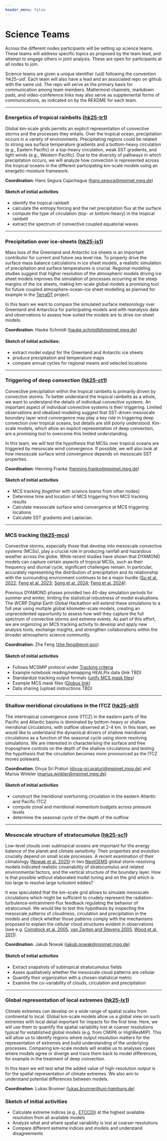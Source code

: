 ```yaml
---
header_menu: false
---
```


# Science Teams

Across the different nodes participants will be setting up science teams. These teams will address specific topics as proposed by the team lead, and attempt to engage others in joint analysis. These are open for participants at all nodes to join.

Science teams are given a unique identifier (uid) following the convention ‘hk25-uid’. Each team will also have a lead and an associated repo on github with the same uid. The repo will serve as the primary basis for communication among team members.  Mattermost channels, markdown pads, and video-conference links may also serve as supplemental forms of communications, as indicated on by the README for each team.

---
### Energetics of tropical rainbelts ([hk25-tr1](https://github.com/digital-earths-global-hackathon/hk25-teams/tree/main/hk25-tr1))

Global km-scale grids permits an explicit representation of convective storms and the processes they entails. Over the tropical ocean, precipitation occurs in a variety of environments. Precipitating regions could be related to strong sea surface temperature gradients and a bottom-heavy circulation (e.g., Eastern Pacific) or a top-heavy circulation, weak SST gradients, and light winds (e.g., Western Pacific). Due to the diversity of pathways in which precipitation occurs, we will analyze how convection is represented across the tropical oceans in the different participating km-scale models using an energetic-moisture framework.

**Coordination**: Hans Segura Cajachagua (hans.segura@mpimet.mpg.de)

#### Sketch of initial activities
* identify the tropical rainbelt
* calculate the entropy forcing and the net precipitation flux at the surface
* compute the type of circulation (top- or bottom-heavy) in the tropical rainbelt
* extract the spectrum of convective coupled equatorial waves

---
### Precipitation over ice-sheets ([hk25-is1](https://github.com/digital-earths-global-hackathon/hk25-teams/tree/main/hk25-is1))

Mass loss of the Greenland and Antarctic ice sheets is an important contributor for current and future sea level rise. To properly drive the surface mass balance calculations in ice sheet models, a realistic simulation of precipitation and surface temperatures is crucial. Regional modeling studies suggest that higher resolution of the atmospheric models driving ice sheet models improves the simulation of processes occurring at the steep margins of the ice sheets, making km-scale global models a promising tool for future coupled atmosphere-ocean-ice sheet modelling as planned for example in the [TerraDT](https://terradt.eu/) project.

In this team we want to compare the simulated surface meteorology over Greenland and Antarctica for participating models and with reanalysis data and observations to assess how suited the models are to drive ice-sheet models.

**Coordination**: Hauke Schmidt (hauke.schmidt@mpimet.mpg.de)

#### Sketch of initial activities:
*	extract model output for the Greenland and Antarctic ice sheets
*	produce precipitation and temperature maps
*	compare annual cycles for regional means and selected locations

---
### Triggering of deep convection ([hk25-ct1](https://github.com/digital-earths-global-hackathon/hk25-teams/tree/main/hk25-ct1))

Convective precipitation within the tropical rainbelts is primarily driven by convective storms.  To better understand the tropical rainbelts as a whole, we want to understand the details of individual convective systems.  An important aspect of individual convective systems is their triggering.  Limited observations and idealized modeling suggest that SST-driven mesoscale boundary layer wind convergence may play a key role in triggering deep convection over tropical oceans, but details are still poorly understood. Km-scale models, which allow an explicit representation of deep convection, are a promising tool to overcome this limited understanding.

In this team, we will test the hypothesis that MCSs over tropical oceans are triggered by mesoscale wind convergence. If possible, we will also look at how mesoscale surface wind convergence depends on mesoscale SST properties.

**Coordination**: Henning Franke (henning.franke@mpimet.mpg.de)

#### Sketch of initial activities
* MCS tracking (together with science teams from other nodes)
* Determine time and location of MCS triggering from MCS tracking results
* Calculate mesoscale surface wind convergence at MCS triggering locations
* Calculate SST gradients and Laplacian.

---

### MCS tracking ([hk25-mcs](https://github.com/digital-earths-global-hackathon/hk25-teams/tree/main/hk25-mcs))

Convective storms, especially those that develop into mesoscale convective systems (MCSs), play a crucial role in producing rainfall and hazardous weather across the globe. While recent studies have shown that DYAMOND models can capture certain aspects of tropical MCSs, such as their frequency and diurnal cycle, significant challenges remain. In particular, accurately representing the distribution of precipitation and its relationship with the surrounding environment continues to be a major hurdle ([Su et al. 2022](https://doi.org/10.2151/jmsj.2022-033); [Feng et al. 2023](https://doi.org/10.1029/2022GL102603); [Song et al. 2024](https://doi.org/10.1029/2024GL109945); [Feng et al. 2024](https://doi.org/10.22541/essoar.172405876.67413040/v1)).

Previous DYAMOND phases provided two 40-day simulation periods for summer and winter, limiting the statistical robustness of model evaluations. The WCRP Digital Earth Global Hackathon will extend these simulations to a full year using multiple global kilometer-scale models, creating an unprecedented opportunity to assess how well they capture the full spectrum of convective storms and extreme events. As part of this effort, we are organizing an MCS tracking activity to develop and apply new analysis tools, exchange insights, and strengthen collaborations within the broader atmospheric science community.

**Coordination**: Zhe Feng (zhe.feng@pnnl.gov)

#### Sketch of initial activities
- Follows MCSMIP protocol under [Tracking criteria](https://mcsmip.github.io/design/)
- Example notebook reading/remapping HEALPix data (link TBD)
- Standardize tracking output formats ([unify MCS mask files](https://github.com/WACCEM/MCSMIP-DYAMOND/blob/main/src/unify_mask_files.py))
- Example MCS mask files ([Globus link](https://app.globus.org/file-manager?destination_id=87909b37-fbcf-4735-a72e-1a406301a053&destination_path=%2Fsample_mcs_mask%2F&two_pane=true))
- Data sharing (upload instructions TBD)

---

### Shallow meridional circulations in the ITCZ ([hk25-sh1](https://github.com/digital-earths-global-hackathon/hk25-teams/tree/main/hk25-sh1))

The intertropical convergence zone (ITCZ) in the eastern parts of the Pacific and Atlantic basins is dominated by bottom-heavy or shallow meridional circulations, with outflow observed at 2-4 km. In this team, we would like to understand the dynamical drivers of shallow meridional circulations as a function of the seasonal cycle using storm resolving simulations. We are interested in characterising the surface and free troposphere controls on the depth of the shallow circulations and testing the hypothesis that the circulation becomes more pronounced as the ITCZ moves poleward.

**Coordination**: Divya Sri Praturi (divya-sri.praturi@mpimet.mpg.de) and Marius Winkler (marius.winkler@mpimet.mpg.de)

#### Sketch of initial activities
* construct the meridional overturning circulation in the eastern Atlantic and Pacific ITCZ
* compute zonal and meridional momentum budgets across pressure levels
* determine the seasonal cycle of the depth of the outflow

---

### Mesoscale structure of stratocumulus ([hk25-sc1](https://github.com/digital-earths-global-hackathon/hk25-teams/tree/main/hk25-sc1))

Low-level clouds over subtropical oceans are important for the energy balance of the planet and climate sensitivity. Their properties and evolution crucially depend on small scale processes. A recent examination of their climatology ([Nowak et al. 2025](https://doi.org/10.1029/2024MS004340)) in two [NextGEMS](https://nextgems-h2020.eu/) global storm-resolving models indicated realistic covariability of stratocumulus and related environmental factors, and the vertical structure of the boundary layer. How is that possible without elaborated model tuning and on the grid which is too large to resolve large turbulent eddies?

It was speculated that the km-scale grid allows to simulate mesoscale circulations which might be sufficient to crudely represent the radiation-turbulence-entrainment-flux feedback regulating the behavior of stratocumuli. We would like to test this hypothesis by inspecting the mesoscale patterns of cloudiness, circulation and precipitation in the models and check whether those patterns comply with the mechanisms proposed to explain the cellular cloud structures evident in observations (see e.g. [Comstock et al. 2005](https://doi.org/10.1175/JAS3567.1), [van Zanten and Stevens 2005](https://doi.org/10.1175/JAS3611.1), [Wood et al. 2011](https://doi.org/10.5194/acp-11-2341-2011)).

**Coordination**: Jakub Nowak (jakub.nowak@mpimet.mpg.de)

#### Sketch of initial activities
* Extract snapshots of subtropical stratocumulus fields
* Asses qualitatively whether the mesoscale cloud patterns are cellular
* Quantify their organization with a chosen statistical metric
* Examine the co-variability of clouds, circulation and precipitation

---

### Global representation of local extremes ([hk25-lx1](https://github.com/digital-earths-global-hackathon/hk25-teams/tree/main/hk25-lx1))

Climate extremes can develop on a wide range of spatial scales from continental to local. Global km-scale models allow us a global view on such extremes with local detail important for impacts for the first time. Here, we will use them to quantify the spatial variability lost at coarser resolutions typical for established global models (e.g. from CMIP6 or HighResMIP). This will allow us to identify regions where output resolution matters for the representation of extremes and build understanding of the underlying processes. Comparing km-scale models will enable us to analyses cases where models agree or diverge and trace them back to model differences, for example in the treatment of deep convection.

In this team we will test what the added value of high-resolution output is for the spatial representation of climate extremes. We also aim to understand potential differences between models.

**Coordination**: Lukas Brunner (lukas.brunner@uni-hamburg.de)

### Sketch of initial activities
* Calculate extreme indices (e.g., [ETCCDI](https://etccdi.pacificclimate.org/list_27_indices.shtml)) at the highest available resolution from all available models
* Analyze what and where spatial variability is lost at coarser resolutions
* Compare different extreme indices and models and understand disagreements

